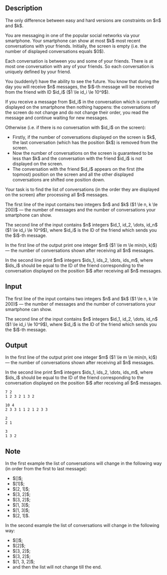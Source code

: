 ## Description

<div><p><span class="tex-font-style-bf">The only difference between easy and hard versions are constraints on $n$ and $k$</span>.</p><p>You are messaging in one of the popular social networks via your smartphone. Your smartphone can show at most $k$ most recent conversations with your friends. Initially, the screen is empty (i.e. the number of displayed conversations equals $0$).</p><p>Each conversation is between you and some of your friends. There is at most one conversation with any of your friends. So each conversation is uniquely defined by your friend.</p><p>You (suddenly!) have the ability to see the future. You know that during the day you will receive $n$ messages, the $i$-th message will be received from the friend with ID $id_i$ ($1 \le id_i \le 10^9$).</p><p>If you receive a message from $id_i$ in the conversation which is currently displayed on the smartphone then nothing happens: the conversations of the screen do not change and do not change their order, you read the message and continue waiting for new messages.</p><p>Otherwise (i.e. if there is no conversation with $id_i$ on the screen):</p><ul> <li> Firstly, if the number of conversations displayed on the screen is $k$, the last conversation (which has the position $k$) is removed from the screen. </li><li> Now the number of conversations on the screen is guaranteed to be less than $k$ and the conversation with the friend $id_i$ is not displayed on the screen. </li><li> The conversation with the friend $id_i$ appears on the first (the topmost) position on the screen and all the other displayed conversations are shifted one position down. </li></ul><p>Your task is to find the list of conversations (in the order they are displayed on the screen) after processing all $n$ messages.</p></div><div class="input-specification"><p>The first line of the input contains two integers $n$ and $k$ ($1 \le n, k \le 200)$ — the number of messages and the number of conversations your smartphone can show.</p><p>The second line of the input contains $n$ integers $id_1, id_2, \dots, id_n$ ($1 \le id_i \le 10^9$), where $id_i$ is the ID of the friend which sends you the $i$-th message.</p></div><div class="output-specification"><p>In the first line of the output print one integer $m$ ($1 \le m \le min(n, k)$) — the number of conversations shown after receiving all $n$ messages.</p><p>In the second line print $m$ integers $ids_1, ids_2, \dots, ids_m$, where $ids_i$ should be equal to the ID of the friend corresponding to the conversation displayed on the position $i$ after receiving all $n$ messages.</p></div>

## Input

<p>The first line of the input contains two integers $n$ and $k$ ($1 \le n, k \le 200)$ — the number of messages and the number of conversations your smartphone can show.</p><p>The second line of the input contains $n$ integers $id_1, id_2, \dots, id_n$ ($1 \le id_i \le 10^9$), where $id_i$ is the ID of the friend which sends you the $i$-th message.</p>

## Output

<p>In the first line of the output print one integer $m$ ($1 \le m \le min(n, k)$) — the number of conversations shown after receiving all $n$ messages.</p><p>In the second line print $m$ integers $ids_1, ids_2, \dots, ids_m$, where $ids_i$ should be equal to the ID of the friend corresponding to the conversation displayed on the position $i$ after receiving all $n$ messages.</p>





```input1
7 2
1 2 3 2 1 3 2
```




```input2
10 4
2 3 3 1 1 2 1 2 3 3
```




```output1
2
2 1
```




```output2
3
1 3 2
```



## Note

<p>In the first example the list of conversations will change in the following way (in order from the first to last message):</p><ul> <li> $[]$; </li><li> $[1]$; </li><li> $[2, 1]$; </li><li> $[3, 2]$; </li><li> $[3, 2]$; </li><li> $[1, 3]$; </li><li> $[1, 3]$; </li><li> $[2, 1]$. </li></ul><p>In the second example the list of conversations will change in the following way:</p><ul> <li> $[]$; </li><li> $[2]$; </li><li> $[3, 2]$; </li><li> $[3, 2]$; </li><li> $[1, 3, 2]$; </li><li> and then the list will not change till the end. </li></ul>
